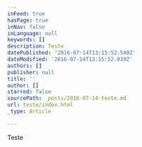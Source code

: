 ```yaml
---
inFeed: true
hasPage: true
inNav: false
inLanguage: null
keywords: []
description: Teste
datePublished: '2016-07-14T13:15:52.540Z'
dateModified: '2016-07-14T13:15:52.039Z'
authors: []
publisher: null
title: ''
author: []
starred: false
sourcePath: _posts/2016-07-14-teste.md
url: teste/index.html
_type: Article

---
```

Teste